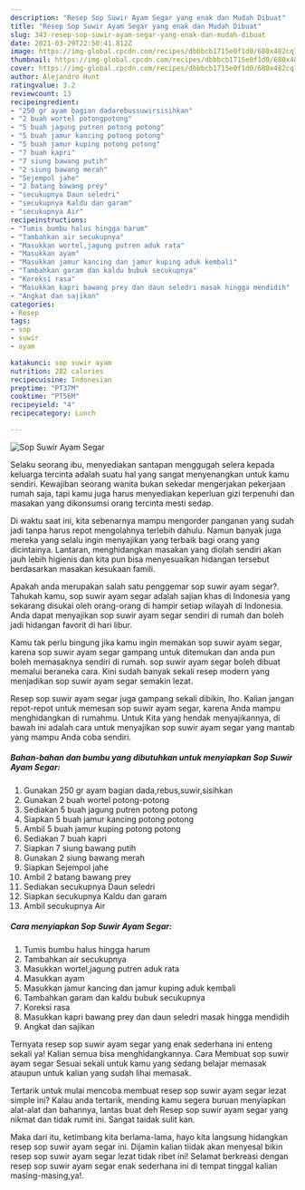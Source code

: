 ```yaml
---
description: "Resep Sop Suwir Ayam Segar yang enak dan Mudah Dibuat"
title: "Resep Sop Suwir Ayam Segar yang enak dan Mudah Dibuat"
slug: 343-resep-sop-suwir-ayam-segar-yang-enak-dan-mudah-dibuat
date: 2021-03-29T22:50:41.812Z
image: https://img-global.cpcdn.com/recipes/dbbbcb1715e0f1d0/680x482cq70/sop-suwir-ayam-segar-foto-resep-utama.jpg
thumbnail: https://img-global.cpcdn.com/recipes/dbbbcb1715e0f1d0/680x482cq70/sop-suwir-ayam-segar-foto-resep-utama.jpg
cover: https://img-global.cpcdn.com/recipes/dbbbcb1715e0f1d0/680x482cq70/sop-suwir-ayam-segar-foto-resep-utama.jpg
author: Alejandro Hunt
ratingvalue: 3.2
reviewcount: 13
recipeingredient:
- "250 gr ayam bagian dadarebussuwirsisihkan"
- "2 buah wortel potongpotong"
- "5 buah jagung putren potong potong"
- "5 buah jamur kancing potong potong"
- "5 buah jamur kuping potong potong"
- "7 buah kapri"
- "7 siung bawang putih"
- "2 siung bawang merah"
- "Sejempol jahe"
- "2 batang bawang prey"
- "secukupnya Daun seledri"
- "secukupnya Kaldu dan garam"
- "secukupnya Air"
recipeinstructions:
- "Tumis bumbu halus hingga harum"
- "Tambahkan air secukupnya"
- "Masukkan wortel,jagung putren aduk rata"
- "Masukkan ayam"
- "Masukkan jamur kancing dan jamur kuping aduk kembali"
- "Tambahkan garam dan kaldu bubuk secukupnya"
- "Koreksi rasa"
- "Masukkan kapri bawang prey dan daun seledri masak hingga mendidih"
- "Angkat dan sajikan"
categories:
- Resep
tags:
- sop
- suwir
- ayam

katakunci: sop suwir ayam 
nutrition: 282 calories
recipecuisine: Indonesian
preptime: "PT37M"
cooktime: "PT56M"
recipeyield: "4"
recipecategory: Lunch

---
```



![Sop Suwir Ayam Segar](https://img-global.cpcdn.com/recipes/dbbbcb1715e0f1d0/680x482cq70/sop-suwir-ayam-segar-foto-resep-utama.jpg)

Selaku seorang ibu, menyediakan santapan menggugah selera kepada keluarga tercinta adalah suatu hal yang sangat menyenangkan untuk kamu sendiri. Kewajiban seorang  wanita bukan sekedar mengerjakan pekerjaan rumah saja, tapi kamu juga harus menyediakan keperluan gizi terpenuhi dan masakan yang dikonsumsi orang tercinta mesti sedap.

Di waktu  saat ini, kita sebenarnya mampu mengorder panganan yang sudah jadi tanpa harus repot mengolahnya terlebih dahulu. Namun banyak juga mereka yang selalu ingin menyajikan yang terbaik bagi orang yang dicintainya. Lantaran, menghidangkan masakan yang diolah sendiri akan jauh lebih higienis dan kita pun bisa menyesuaikan hidangan tersebut berdasarkan masakan kesukaan famili. 



Apakah anda merupakan salah satu penggemar sop suwir ayam segar?. Tahukah kamu, sop suwir ayam segar adalah sajian khas di Indonesia yang sekarang disukai oleh orang-orang di hampir setiap wilayah di Indonesia. Anda dapat menyajikan sop suwir ayam segar sendiri di rumah dan boleh jadi hidangan favorit di hari libur.

Kamu tak perlu bingung jika kamu ingin memakan sop suwir ayam segar, karena sop suwir ayam segar gampang untuk ditemukan dan anda pun boleh memasaknya sendiri di rumah. sop suwir ayam segar boleh dibuat memalui beraneka cara. Kini sudah banyak sekali resep modern yang menjadikan sop suwir ayam segar semakin lezat.

Resep sop suwir ayam segar juga gampang sekali dibikin, lho. Kalian jangan repot-repot untuk memesan sop suwir ayam segar, karena Anda mampu menghidangkan di rumahmu. Untuk Kita yang hendak menyajikannya, di bawah ini adalah cara untuk menyajikan sop suwir ayam segar yang mantab yang mampu Anda coba sendiri.

<!--inarticleads1-->

##### Bahan-bahan dan bumbu yang dibutuhkan untuk menyiapkan Sop Suwir Ayam Segar:

1. Gunakan 250 gr ayam bagian dada,rebus,suwir,sisihkan
1. Gunakan 2 buah wortel potong-potong
1. Sediakan 5 buah jagung putren potong potong
1. Siapkan 5 buah jamur kancing potong potong
1. Ambil 5 buah jamur kuping potong potong
1. Sediakan 7 buah kapri
1. Siapkan 7 siung bawang putih
1. Gunakan 2 siung bawang merah
1. Siapkan Sejempol jahe
1. Ambil 2 batang bawang prey
1. Sediakan secukupnya Daun seledri
1. Siapkan secukupnya Kaldu dan garam
1. Ambil secukupnya Air




<!--inarticleads2-->

##### Cara menyiapkan Sop Suwir Ayam Segar:

1. Tumis bumbu halus hingga harum
1. Tambahkan air secukupnya
1. Masukkan wortel,jagung putren aduk rata
1. Masukkan ayam
1. Masukkan jamur kancing dan jamur kuping aduk kembali
1. Tambahkan garam dan kaldu bubuk secukupnya
1. Koreksi rasa
1. Masukkan kapri bawang prey dan daun seledri masak hingga mendidih
1. Angkat dan sajikan




Ternyata resep sop suwir ayam segar yang enak sederhana ini enteng sekali ya! Kalian semua bisa menghidangkannya. Cara Membuat sop suwir ayam segar Sesuai sekali untuk kamu yang sedang belajar memasak ataupun untuk kalian yang sudah lihai memasak.

Tertarik untuk mulai mencoba membuat resep sop suwir ayam segar lezat simple ini? Kalau anda tertarik, mending kamu segera buruan menyiapkan alat-alat dan bahannya, lantas buat deh Resep sop suwir ayam segar yang nikmat dan tidak rumit ini. Sangat taidak sulit kan. 

Maka dari itu, ketimbang kita berlama-lama, hayo kita langsung hidangkan resep sop suwir ayam segar ini. Dijamin kalian tiidak akan menyesal bikin resep sop suwir ayam segar lezat tidak ribet ini! Selamat berkreasi dengan resep sop suwir ayam segar enak sederhana ini di tempat tinggal kalian masing-masing,ya!.

